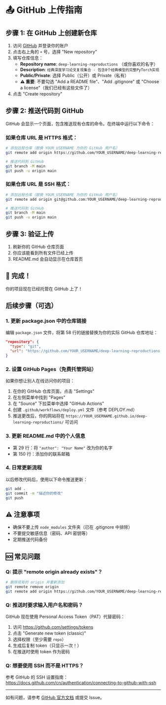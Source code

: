 # 📤 GitHub 上传指南

## 步骤 1: 在 GitHub 上创建新仓库

1. 访问 [GitHub](https://github.com) 并登录你的账户
2. 点击右上角的 `+` 号，选择 "New repository"
3. 填写仓库信息：
   - **Repository name**: `deep-learning-reproductions` （或你喜欢的名字）
   - **Description**: `经典深度学习论文复现集合 - 包含8个经典模型的完整PyTorch实现`
   - **Public/Private**: 选择 Public（公开）或 Private（私有）
   - **⚠️ 重要**: 不要勾选 "Add a README file"、"Add .gitignore" 或 "Choose a license"（我们已经有这些文件了）
4. 点击 "Create repository"

## 步骤 2: 推送代码到 GitHub

GitHub 会显示一个页面，包含推送现有仓库的命令。在终端中运行以下命令：

### 如果仓库 URL 是 HTTPS 格式：

```bash
# 添加远程仓库（替换 YOUR_USERNAME 为你的 GitHub 用户名）
git remote add origin https://github.com/YOUR_USERNAME/deep-learning-reproductions.git

# 推送代码到 GitHub
git branch -M main
git push -u origin main
```

### 如果仓库 URL 是 SSH 格式：

```bash
# 添加远程仓库（替换 YOUR_USERNAME 为你的 GitHub 用户名）
git remote add origin git@github.com:YOUR_USERNAME/deep-learning-reproductions.git

# 推送代码到 GitHub
git branch -M main
git push -u origin main
```

## 步骤 3: 验证上传

1. 刷新你的 GitHub 仓库页面
2. 你应该能看到所有文件已经上传
3. README.md 会自动显示在仓库首页

## 🎉 完成！

你的项目现在已经托管在 GitHub 上了！

## 后续步骤（可选）

### 1. 更新 package.json 中的仓库链接

编辑 `package.json` 文件，将第 58 行的链接替换为你的实际 GitHub 仓库地址：

```json
"repository": {
  "type": "git",
  "url": "https://github.com/YOUR_USERNAME/deep-learning-reproductions.git"
}
```

### 2. 设置 GitHub Pages（免费托管网站）

如果你想让别人在线访问你的项目：

1. 在你的 GitHub 仓库页面，点击 "Settings"
2. 在左侧菜单中找到 "Pages"
3. 在 "Source" 下拉菜单中选择 "GitHub Actions"
4. 创建 `.github/workflows/deploy.yml` 文件（参考 DEPLOY.md）
5. 推送更改后，你的网站将在 `https://YOUR_USERNAME.github.io/deep-learning-reproductions/` 可访问

### 3. 更新 README.md 中的个人信息

- 第 29 行：将 `"author": "Your Name"` 改为你的名字
- 第 150 行：添加你的联系邮箱

### 4. 日常更新流程

以后修改代码后，使用以下命令推送更新：

```bash
git add .
git commit -m "描述你的修改"
git push
```

## ⚠️ 注意事项

- 确保不要上传 `node_modules` 文件夹（已在 .gitignore 中排除）
- 不要提交敏感信息（密码、API 密钥等）
- 定期推送代码备份

## 🆘 常见问题

### Q: 提示 "remote origin already exists"？

```bash
# 删除现有的 origin 并重新添加
git remote remove origin
git remote add origin https://github.com/YOUR_USERNAME/deep-learning-reproductions.git
```

### Q: 推送时要求输入用户名和密码？

GitHub 现在使用 Personal Access Token（PAT）代替密码：
1. 访问 https://github.com/settings/tokens
2. 点击 "Generate new token (classic)"
3. 选择权限（至少需要 `repo`）
4. 生成后复制 token（只显示一次！）
5. 在推送时使用 token 作为密码

### Q: 想要使用 SSH 而不是 HTTPS？

参考 GitHub 的 SSH 设置指南：https://docs.github.com/cn/authentication/connecting-to-github-with-ssh

---

如有问题，请参考 [GitHub 官方文档](https://docs.github.com/cn) 或提交 Issue。

